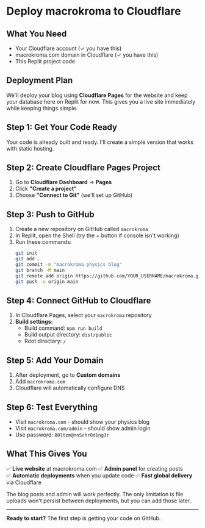 # Deploy macrokroma to Cloudflare

## What You Need
- Your Cloudflare account (✓ you have this)
- macrokroma.com domain in Cloudflare (✓ you have this)
- This Replit project code

## Deployment Plan

We'll deploy your blog using **Cloudflare Pages** for the website and keep your database here on Replit for now. This gives you a live site immediately while keeping things simple.

## Step 1: Get Your Code Ready

Your code is already built and ready. I'll create a simple version that works with static hosting.

## Step 2: Create Cloudflare Pages Project

1. Go to **Cloudflare Dashboard** → **Pages**
2. Click **"Create a project"**
3. Choose **"Connect to Git"** (we'll set up GitHub)

## Step 3: Push to GitHub

1. Create a new repository on GitHub called `macrokroma`
2. In Replit, open the Shell (try the + button if console isn't working)
3. Run these commands:
   ```bash
   git init
   git add .
   git commit -m "macrokroma physics blog"
   git branch -M main
   git remote add origin https://github.com/YOUR_USERNAME/macrokroma.git
   git push -u origin main
   ```

## Step 4: Connect GitHub to Cloudflare

1. In Cloudflare Pages, select your `macrokroma` repository
2. **Build settings:**
   - Build command: `npm run build`
   - Build output directory: `dist/public`
   - Root directory: `/`

## Step 5: Add Your Domain

1. After deployment, go to **Custom domains**
2. Add `macrokroma.com`
3. Cloudflare will automatically configure DNS

## Step 6: Test Everything

- Visit `macrokroma.com` - should show your physics blog
- Visit `macrokroma.com/admin` - should show admin login
- Use password: `B0ltzm@nnSchr0d1ng3r`

## What This Gives You

✅ **Live website** at macrokroma.com
✅ **Admin panel** for creating posts  
✅ **Automatic deployments** when you update code
✅ **Fast global delivery** via Cloudflare

The blog posts and admin will work perfectly. The only limitation is file uploads won't persist between deployments, but you can add those later.

---

**Ready to start?** The first step is getting your code on GitHub.